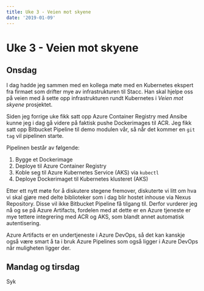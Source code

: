 ```yaml
---
title: Uke 3 - Veien mot skyene
date: '2019-01-09'
---
```


# Uke 3 - Veien mot skyene

## Onsdag

I dag hadde jeg sammen med en kollega møte med en Kubernetes ekspert fra firmaet som drifter mye av infrastrukturen til Stacc. Han skal hjelpe oss på veien med å sette opp infrastrukturen rundt Kubernetes i _Veien mot skyene_ prosjektet.

Siden jeg forrige uke fikk satt opp Azure Container Registry med Ansibe kunne jeg i dag gå videre på faktisk pushe Dockerimages til ACR.
Jeg fikk satt opp Bitbucket Pipeline til demo modulen vår, så når det kommer en `git tag` vil pipelinen starte.

Pipelinen består av følgende:

1. Bygge et Dockerimage
2. Deploye til Azure Container Registry
3. Koble seg til Azure Kubernetes Service (AKS) via `kubectl`
4. Deploye Dockerimaget til Kubernetes klusteret (AKS)

Etter ett nytt møte for å diskutere stegene fremover, diskuterte vi litt om hva vi skal gjøre med delte biblioteker som i dag blir hostet inhouse via Nexus Repository. Disse vil ikke Bitbucket Pipeline få tilgang til. Derfor vurderer jeg nå og se på Azure Artifacts, fordelen med at dette er en Azure tjeneste er mye tettere integrering med ACR og AKS, som blandt annet automatisk autentisering.

Azure Artifacts er en undertjeneste i Azure DevOps, så det kan kanskje også være smart å ta i bruk Azure Pipelines som også ligger i Azure DevOps når muligheten ligger der.

## Mandag og tirsdag

Syk
